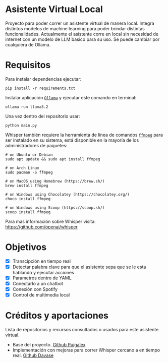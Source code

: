 # Asistente Virtual Local
Proyecto para poder correr un asistente virtual de manera local. Integra distintos modelos de machine learning para poder brindar distintas funcionalidades.
Actualmente el asistente corre en local sin necesidad de internet con un modelo de LLM basico para su uso. Se puede cambiar por cualquiera de Ollama.

# Requisitos

Para instalar dependencias ejecutar:
```
pip install -r requirements.txt
```
Instalar aplicación [`Ollama`](https://ollama.com/) y ejecutar este comando en terminal:
```
ollama run llama3.2
```

Una vez dentro del repositorio usar:
```
python main.py
```

Whisper también requiere la herramienta de línea de comandos [`ffmpeg`](https://ffmpeg.org/) para ser instalado en su sistema, está disponible en la mayoría de los administradores de paquetes:

```
# on Ubuntu or Debian
sudo apt update && sudo apt install ffmpeg

# on Arch Linux
sudo pacman -S ffmpeg

# on MacOS using Homebrew (https://brew.sh/)
brew install ffmpeg

# on Windows using Chocolatey (https://chocolatey.org/)
choco install ffmpeg

# on Windows using Scoop (https://scoop.sh/)
scoop install ffmpeg
```

Para mas información sobre Whisper visita: https://github.com/openai/whisper

# Objetivos
- [X] Transcipción en tiempo real 
- [X] Detectar palabra clave para que el asistente sepa que se le esta hablando y ejecutar acciones
- [X] Parametros dentro de YAML
- [X] Conectarlo a un chatbot
- [X] Conexión con Spotify
- [X] Control de multimedia local

# Créditos y aportaciones
Lista de repositorios y recursos consultados o usados para este asistente virtual. 
* Base del proyecto. [Github Puigalex](https://github.com/puigalex/asistente_local)
* Implementación con mejoras para correr Whisper cercano a en tiempo real. [Github Davase](https://github.com/davabase/whisper_real_time)
